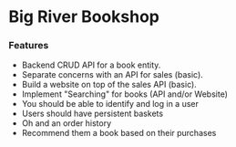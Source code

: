 # Big River Bookshop


### Features

- Backend CRUD API for a book entity.
- Separate concerns with an API for sales (basic).
- Build a website on top of the sales API (basic).
- Implement "Searching" for books (API and/or Website)
- You should be able to identify and log in a user
- Users should have persistent baskets
- Oh and an order history
- Recommend them a book based on their purchases
